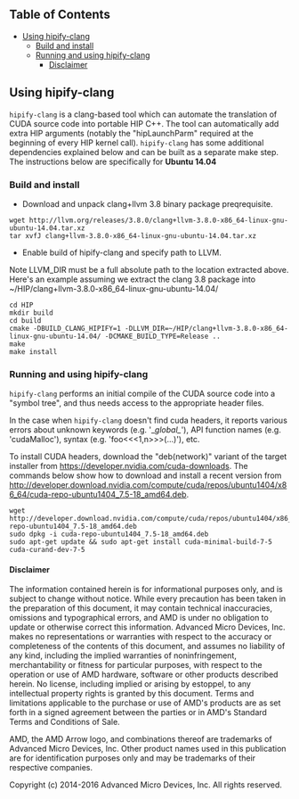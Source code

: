 ## Table of Contents

<!-- toc -->

- [Using hipify-clang](#using-hipify-clang)
  * [Build and install](#build-and-install)
  * [Running and using hipify-clang](#running-and-using-hipify-clang)
    + [Disclaimer](#disclaimer)

<!-- tocstop -->

## Using hipify-clang

`hipify-clang` is a clang-based tool which can automate the translation of CUDA source code into portable HIP C++.
The tool can automatically add extra HIP arguments (notably the "hipLaunchParm" required at the beginning of every HIP kernel call).
`hipify-clang` has some additional dependencies explained below and can be built as a separate make step. The instructions below are specifically for **Ubuntu 14.04**

### Build and install

- Download and unpack clang+llvm 3.8 binary package preqrequisite.
```shell
wget http://llvm.org/releases/3.8.0/clang+llvm-3.8.0-x86_64-linux-gnu-ubuntu-14.04.tar.xz
tar xvfJ clang+llvm-3.8.0-x86_64-linux-gnu-ubuntu-14.04.tar.xz
```

- Enable build of hipify-clang and specify path to LLVM.

Note LLVM_DIR must be a full absolute path to the location extracted above. Here's an example assuming we extract the clang 3.8 package into ~/HIP/clang+llvm-3.8.0-x86_64-linux-gnu-ubuntu-14.04/
```shell
cd HIP
mkdir build
cd build
cmake -DBUILD_CLANG_HIPIFY=1 -DLLVM_DIR=~/HIP/clang+llvm-3.8.0-x86_64-linux-gnu-ubuntu-14.04/ -DCMAKE_BUILD_TYPE=Release ..
make
make install
```

### Running and using hipify-clang

`hipify-clang` performs an initial compile of the CUDA source code into a "symbol tree", and thus needs access to the appropriate header files.

In the case when `hipify-clang` doesn't find cuda headers, it reports various errors about unknown keywords (e.g. '\__global\__'), API function names (e.g. 'cudaMalloc'), syntax (e.g. 'foo<<<1,n>>>(...)'), etc.

To install CUDA headers, download the "deb(network)" variant of the target installer from https://developer.nvidia.com/cuda-downloads. The commands below show how to download and install a recent version from http://developer.download.nvidia.com/compute/cuda/repos/ubuntu1404/x86_64/cuda-repo-ubuntu1404_7.5-18_amd64.deb.
```shell
wget http://developer.download.nvidia.com/compute/cuda/repos/ubuntu1404/x86_64/cuda-repo-ubuntu1404_7.5-18_amd64.deb
sudo dpkg -i cuda-repo-ubuntu1404_7.5-18_amd64.deb
sudo apt-get update && sudo apt-get install cuda-minimal-build-7-5 cuda-curand-dev-7-5
```

#### Disclaimer

The information contained herein is for informational purposes only, and is subject to change without notice. While every precaution has been taken in the preparation of this document, it may contain technical inaccuracies, omissions and typographical errors, and AMD is under no obligation to update or otherwise correct this information. Advanced Micro Devices, Inc. makes no representations or warranties with respect to the accuracy or completeness of the contents of this document, and assumes no liability of any kind, including the implied warranties of noninfringement, merchantability or fitness for particular purposes, with respect to the operation or use of AMD hardware, software or other products described herein. No license, including implied or arising by estoppel, to any intellectual property rights is granted by this document. Terms and limitations applicable to the purchase or use of AMD's products are as set forth in a signed agreement between the parties or in AMD's Standard Terms and Conditions of Sale.

AMD, the AMD Arrow logo, and combinations thereof are trademarks of Advanced Micro Devices, Inc. Other product names used in this publication are for identification purposes only and may be trademarks of their respective companies.

Copyright (c) 2014-2016 Advanced Micro Devices, Inc. All rights reserved.
